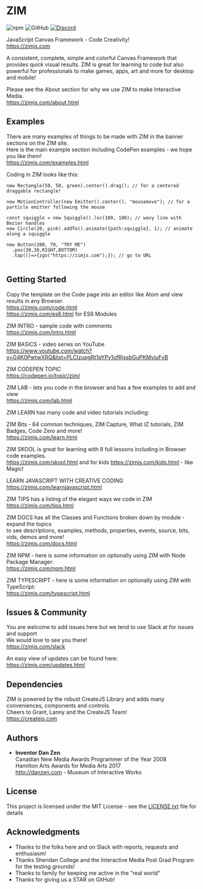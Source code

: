 # ZIM 
![npm](https://img.shields.io/npm/v/zimjs.svg) ![GitHub](https://img.shields.io/badge/license-MIT-green.svg)
[![Discord](https://img.shields.io/discord/782972112646307881)](https://discord.com/invite/KczUuFkZdk)

JavaScript Canvas Framework - Code Creativity!<br>
https://zimjs.com

A consistent, complete, simple and colorful Canvas Framework that provides quick visual results.  ZIM is great for learning to code but also powerful for professionals to make games, apps, art and more for desktop and mobile!

Please see the About section for why we use ZIM to make Interactive Media.<br>
https://zimjs.com/about.html

## Examples
There are many examples of things to be made with ZIM in the banner sections on the ZIM site.<br>
Here is the main example section including CodePen examples - we hope you like them!<br>
https://zimjs.com/examples.html 

Coding in ZIM looks like this:

```
new Rectangle(50, 50, green).center().drag(); // for a centered draggable rectangle!

new MotionController(new Emitter().center(), "mousemove"); // for a particle emitter following the mouse

const squiggle = new Squiggle().loc(100, 100); // wavy line with Bezier handles
new Circle(20, pink).addTo().animate({path:squiggle}, 1); // animate along a squiggle

new Button(200, 70, "TRY ME")
  .pos(30,30,RIGHT,BOTTOM) 
  .tap(()=>{zgo("https://zimjs.com");}); // go to URL
  
```

## Getting Started

Copy the template on the Code page into an editor like Atom and view results in any Browser.<br>
https://zimjs.com/code.html<br>
https://zimjs.com/es6.html for ES6 Modules

ZIM INTRO - sample code with comments<br>
https://zimjs.com/intro.html

ZIM BASICS - video series on YouTube<br>
https://www.youtube.com/watch?v=G4K0PwtwXRQ&list=PLCIzupgRt1pYPy1ufRjssbGuPKMviuFvB

ZIM CODEPEN TOPIC<br>
https://codepen.io/topic/zim/

ZIM LAB - lets you code in the browser and has a few examples to add and view<br> 
https://zimjs.com/lab.html

ZIM LEARN has many code and video tutorials including:<br>

ZIM Bits - 64 common techniques, ZIM Capture, What IZ tutorials, ZIM Badges, Code Zero and more!<br>
https://zimjs.com/learn.html 

ZIM SKOOL is great for learning with 8 full lessons including in Browser code examples.<br>
https://zimjs.com/skool.html and for kids https://zimjs.com/kids.html - like Magic!

LEARN JAVASCRIPT WITH CREATIVE CODING<br>
https://zimjs.com/learnjavascript.html

ZIM TIPS has a listing of the elegant ways we code in ZIM<br>
https://zimjs.com/tips.html

ZIM DOCS has all the Classes and Functions broken down by module - expand the topics<br> 
to see descriptions, examples, methods, properties, events, source, bits, vids, demos and more!<br>
https://zimjs.com/docs.html

ZIM NPM - here is some information on optionally using ZIM with Node Package Manager:<br>
https://zimjs.com/npm.html 

ZIM TYPESCRIPT - here is some information on optionally using ZIM with TypeScript:<br>
https://zimjs.com/typescript.html


## Issues & Community
You are welcome to add issues here but we tend to use Slack at for issues and support<br>
We would love to see you there!<br>
https://zimjs.com/slack 

An easy view of updates can be found here:<br>
https://zimjs.com/updates.html

## Dependencies
ZIM is powered by the robust CreateJS Library and adds many conveniences, components and controls.<br>
Cheers to Grant, Lanny and the CreateJS Team!<br>
https://createjs.com
 
## Authors
* **Inventor Dan Zen**<br>
Canadian New Media Awards Programmer of the Year 2008<br>
Hamilton Arts Awards for Media Arts 2017<br>
http://danzen.com - Museum of Interactive Works

## License
This project is licensed under the MIT License - see the [LICENSE.txt](LICENSE.txt) file for details

## Acknowledgments
* Thanks to the folks here and on Slack with reports, requests and enthusiasm!
* Thanks Sheridan College and the Interactive Media Post Grad Program for the testing grounds!
* Thanks to family for keeping me active in the "real world"
* Thanks for giving us a STAR on GitHub!
